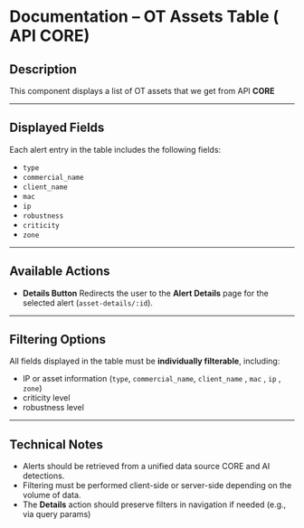 # Documentation – OT Assets Table ( API CORE)

## Description

This component displays a list of OT assets that we get from API **CORE**

---

## Displayed Fields

Each alert entry in the table includes the following fields:

- `type`
- `commercial_name`
- `client_name`
- `mac`
- `ip`
- `robustness`
- `criticity`
- `zone`

---

## Available Actions

- **Details Button**
  Redirects the user to the **Alert Details** page for the selected alert (`asset-details/:id`).

---

## Filtering Options

All fields displayed in the table must be **individually filterable**, including:

- IP or asset information (`type`, `commercial_name`, `client_name` , `mac` , `ip` , `zone`)
- criticity level
- robustness level

---

## Technical Notes

- Alerts should be retrieved from a unified data source  CORE and AI detections.
- Filtering must be performed client-side or server-side depending on the volume of data.
- The **Details** action should preserve filters in navigation if needed (e.g., via query params)
